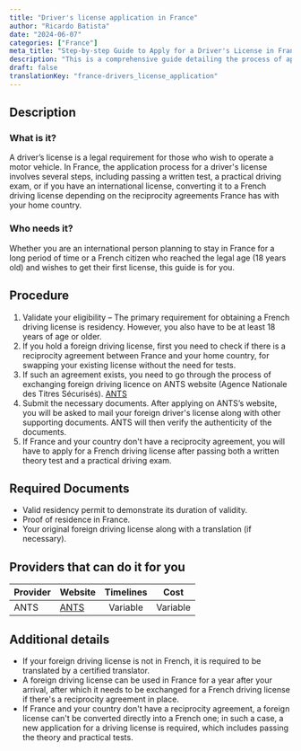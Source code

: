 ```yaml
---
title: "Driver's license application in France"
author: "Ricardo Batista"
date: "2024-06-07"
categories: ["France"]
meta_title: "Step-by-step Guide to Apply for a Driver's License in France"
description: "This is a comprehensive guide detailing the process of applying for a driver's license in France."
draft: false
translationKey: "france-drivers_license_application"
---
```


## Description
### What is it?
A driver’s license is a legal requirement for those who wish to operate a motor vehicle. In France, the application process for a driver's license involves several steps, including passing a written test, a practical driving exam, or if you have an international license, converting it to a French driving license depending on the reciprocity agreements France has with your home country.

### Who needs it?
Whether you are an international person planning to stay in France for a long period of time or a French citizen who reached the legal age (18 years old) and wishes to get their first license, this guide is for you.

## Procedure
1. Validate your eligibility – The primary requirement for obtaining a French driving license is residency. However, you also have to be at least 18 years of age or older.
2. If you hold a foreign driving license, first you need to check if there is a reciprocity agreement between France and your home country, for swapping your existing license without the need for tests.
3. If such an agreement exists, you need to go through the process of exchanging foreign driving licence on ANTS website (Agence Nationale des Titres Sécurisés). [ANTS](https://permisdeconduire.ants.gouv.fr/)
4. Submit the necessary documents. After applying on ANTS’s website, you will be asked to mail your foreign driver's license along with other supporting documents. ANTS will then verify the authenticity of the documents.
5. If France and your country don't have a reciprocity agreement, you will have to apply for a French driving license after passing both a written theory test and a practical driving exam.

## Required Documents
- Valid residency permit to demonstrate its duration of validity.
- Proof of residence in France.
- Your original foreign driving license along with a translation (if necessary).

## Providers that can do it for you

| Provider        |     Website     |     Timelines    |       Cost      |
| --------------- | --------------- |  :-------------: | :-------------: |
| ANTS      |  [ANTS](https://permisdeconduire.ants.gouv.fr/)       |      Variable      |        Variable       |

## Additional details
- If your foreign driving license is not in French, it is required to be translated by a certified translator.
- A foreign driving license can be used in France for a year after your arrival, after which it needs to be exchanged for a French driving license if there's a reciprocity agreement in place. 
- If France and your country don't have a reciprocity agreement, a foreign license can't be converted directly into a French one; in such a case, a new application for a driving license is required, which includes passing the theory and practical tests.